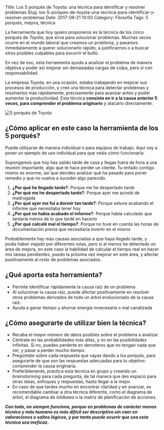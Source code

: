Title: Los 5 porqués de Toyota: una técnica para identificar y resolver problemas
Slug: los-5-porques-de-toyota-una-tecnica-para-identificar-y-resolver-problemas
Date: 2017-08-21 10:00
Category: Filosofía
Tags: 5 porques, mejora, técnica



La herramienta que hoy quiero proponeros es la técnica de los cinco porqués de *Toyota*, que sirve para solucionar problemas. Muchas veces ocurre en el mundo laboral que creamos un problema, y pasamos inmediatamente a querer solucionarlo rápido, a justificarnos o a buscar otros posibles culpables para escurrir el bulto.

En vez de eso, esta herramienta ayuda a analizar el problema de manera objetiva y poder así mejorar sin demasiadas cargas de culpa, pero sí con responsabilidad.

La empresa *Toyota*, en una ocasión, estaba trabajando en mejorar sus procesos de producción, y creó una técnica para detectar problemas y resolverlos más rápidamente, precisamente para avanzar antes y poder aumentar la productividad. Esta técnica **consiste en ir a la causa anterior 5 veces, para comprender el problema originario** y atacarlo directamente.

![5 porqués de Toyota]({static}/images/5-porques-de-toyota.jpg)

## ¿Cómo aplicar en este caso la herramienta de los 5 porqués?

Puede utilizarse de manera individual o para equipos de trabajo. Aquí voy a poner un ejemplo de uso individual para que veáis cómo funcionaría:

Supongamos que hoy has salido tarde de casa y llegas fuera de hora a una reunión importante, algo que te hace perder un cliente. Tu enfado contigo mismo es enorme, así que decides analizar qué ha pasado para poner remedio y que no vuelva a suceder algo parecido.

1. **¿Por qué he llegado tarde?**: Porque me he despertado tarde
2. **¿Por qué me he despertado tarde?**: Porque ayer me acosté de madrugada
3. **¿Por qué ayer me fui a dormir tan tarde?**: Porque estuve acabando el informe que necesitaba tener hoy
4. **¿Por qué no había acabado el informe?**: Porque había calculado que tardaría menos de lo que tardé en hacerlo
5. **¿Por qué calculé mal el tiempo?**: Porque no tuve en cuenta las horas de documentación previa que necesitaría invertir en el mismo

Probablemente hay más causas asociadas a que haya llegado tarde, y podía haber viajado por diferentes rutas, pero si al menos he detectado un área de mejora, en este caso la habilidad de calcular el tiempo real en hacer mis tareas pendientes, puedo la próxima vez mejorar en este área, y afectar positivamente al resto de problemas asociados.

## ¿Qué aporta esta herramienta?

* Permite identificar rápidamente la causa raíz de un problema
* Al solucionar la causa raíz, puede afectar positivamente en resolver otros problemas derivados de todo un árbol evolucionado de la causa raíz.
* Ayuda a ganar tiempo y ahorrar energía innecesaria o mal canalizada

## ¿Cómo asegurarte de utilizar bien la técnica?

* Recaba el mayor número de datos posibles sobre el problema a analizar.
* Céntrate en las probabilidades más altas, y no en las posibilidades infinitas. Si no, puedes perderte en derroteros que no tengan nada que ver, y pasar a perder mucho tiempo.
* Pregúntate sobre cada respuesta que vayas dando a los porqués, para asegurarte de que son las respuestas adecuadas para tu objetivo: comprender la causa originaria.
* Preferiblemente, practica esta técnica en grupo y creando un *brainstorming* para cada pregunta, de tal manera que des espacio para otras ideas, enfoques y respuestas, hasta llegar a la mejor.
* En caso de que tardes mucho en encontrar claridad y en avanzar, es recomendable cambiar a otra técnica diferente, como el diagrama de árbol, el diagrama de *Ishikawa* o la matriz de planificación de acciones.

***Con todo, no siempre funciona, porque en problemas de carácter menos técnico y más humano es más difícil ser descriptivo sin caer en valoraciones o saltos lógicos, y por tanto puede ocurrir que sea esta técnica sea ineficaz.***
